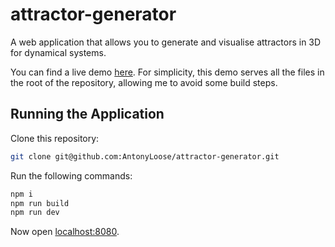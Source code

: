 # attractor-generator

A web application that allows you to generate and visualise attractors in 3D for dynamical systems.

You can find a live demo [here](https://antonyloose.github.io/attractor-generator/). For simplicity, this demo serves all
the files in the root of the repository, allowing me to avoid some build steps.

## Running the Application

Clone this repository:

```bash
git clone git@github.com:AntonyLoose/attractor-generator.git
```

Run the following commands:

```bash
npm i
npm run build
npm run dev
```

Now open [localhost:8080](http://localhost:8080).

